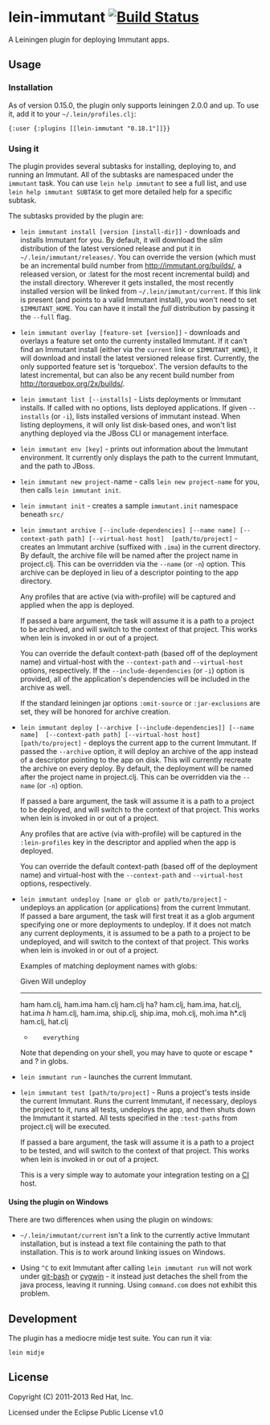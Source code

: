# lein-immutant [![Build Status](https://secure.travis-ci.org/immutant/lein-immutant.png)](http://travis-ci.org/immutant/lein-immutant)

A Leiningen plugin for deploying Immutant apps.

## Usage

### Installation
    
As of version 0.15.0, the plugin only supports leiningen 2.0.0 and up.
To use it, add it to your `~/.lein/profiles.clj`:

    {:user {:plugins [[lein-immutant "0.18.1"]]}}
      
### Using it

The plugin provides several subtasks for installing, deploying to, and
running an Immutant. All of the subtasks are namespaced under the
`immutant` task. You can use `lein help immutant` to see a full list,
and use `lein help immutant SUBTASK` to get more detailed help for a 
specific subtask. 

The subtasks provided by the plugin are:

* `lein immutant install [version [install-dir]]` - downloads and
  installs Immutant for you. By default, it will download the *slim*
  distribution of the latest versioned release and put it in
  `~/.lein/immutant/releases/`. You can override the version (which
  must be an incremental build number from
  http://immutant.org/builds/, a released version, or :latest for
  the most recent incremental build) and the install
  directory. Wherever it gets installed, the most recently installed
  version will be linked from `~/.lein/immutant/current`. If this link
  is present (and points to a valid Immutant install), you won't need
  to set `$IMMUTANT_HOME`. You can have it install the *full*
  distribution by passing it the `--full` flag.

* `lein immutant overlay [feature-set [version]]` - downloads and
  overlays a feature set onto the currenty installed Immutant. If it
  can't find an Immutant install (either via the `current` link or
  `$IMMUTANT_HOME`), it will download and install the latest
  versioned release first. Currently, the only supported feature set
  is 'torquebox'. The version defaults to the latest incremental, but
  can also be any recent build number from
  http://torquebox.org/2x/builds/.

* `lein immutant list [--installs]` - Lists deployments or Immutant
  installs. If called with no options, lists deployed applications. If
  given `--installs` (or `-i`), lists installed versions of immutant
  instead. When listing deploymens, it will only list disk-based ones,
  and won't list anything deployed via the JBoss CLI or management
  interface.

* `lein immutant env [key]` - prints out information about the
  Immutant environment. It currently only displays the path to the
  current Immutant, and the path to JBoss.
  
* `lein immutant new project-`name - calls `lein new project-name` for
   you, then calls `lein immutant init`.

* `lein immutant init` - creates a sample `immutant.init` namespace
  beneath `src/`
  
* `lein immutant archive [--include-dependencies] [--name name]
                         [--context-path path] [--virtual-host host] 
                         [path/to/project]` - 
  creates an Immutant archive (suffixed with `.ima`) in the current
  directory.  By default, the archive file will be named after the
  project name in project.clj.  This can be overridden via the
  `--name` (or `-n`) option.  This archive can be deployed in lieu of
  a descriptor pointing to the app directory. 

  Any profiles that are active (via with-profile) will be captured and
  applied when the app is deployed.

  If passed a bare argument, the task will assume it is a path to a
  project to be archived, and will switch to the context of that
  project. This works when lein is invoked in or out of a project.

  You can override the default context-path (based off of the
  deployment name) and virtual-host with the `--context-path` and
  `--virtual-host` options, respectively. If the
  `--include-dependencies` (or `-i`) option is provided, all of the
  application's dependencies will be included in the archive as
  well. 

  If the standard leiningen jar options `:omit-source` or
  `:jar-exclusions` are set, they will be honored for archive
  creation.

* `lein immutant deploy [--archive [--include-dependencies]] [--name name] 
                        [--context-path path] [--virtual-host host] 
                        [path/to/project]` - 
  deploys the current app to the current Immutant. If passed the
  `--archive` option, it will deploy an archive of the app instead of
  a descriptor pointing to the app on disk. This will currently
  recreate the archive on every deploy.  By default, the deployment
  will be named after the project name in project.clj.  This can be
  overridden via the `--name` (or `-n`) option.  

  If passed a bare argument, the task will assume it is a path to a
  project to be deployed, and will switch to the context of that
  project. This works when lein is invoked in or out of a project.

  Any profiles that are active (via with-profile) will be captured in
  the `:lein-profiles` key in the descriptor and applied when the app is
  deployed.

  You can override the default context-path (based off of the
  deployment name) and virtual-host with the `--context-path` and
  `--virtual-host` options, respectively.

* `lein immutant undeploy [name or glob or path/to/project]` - undeploys
  an application (or applications) from the current Immutant.  
  If passed a bare argument, the task will first treat it as a glob
  argument specifying one or more deployments to undeploy. If it does
  not match any current deployments, it is assumed to be a path to a
  project to be undeployed, and will switch to the context of that
  project. This works when lein is invoked in or out of a project.

  Examples of matching deployment names with globs:

  Given    Will undeploy
  -----    -------------
  ham      ham.clj, ham.ima
  ham.clj  ham.clj
  ha?      ham.clj, ham.ima, hat.clj, hat.ima
  *h*      ham.clj, ham.ima, ship.clj, ship.ima, moh.clj, moh.ima
  h*.clj   ham.clj, hat.clj
  *        everything

  Note that depending on your shell, you may have to quote or escape *
  and ? in globs.
  
* `lein immutant run` - launches the current Immutant. 

* `lein immutant test [path/to/project]` - Runs a project's tests
  inside the current Immutant. Runs the current Immutant, if
  necessary, deploys the project to it, runs all tests, undeploys the
  app, and then shuts down the Immutant it started. All tests
  specified in the `:test-paths` from project.clj will be executed.

  If passed a bare argument, the task will assume it is a path to a
  project to be tested, and will switch to the context of that
  project. This works when lein is invoked in or out of a project.

  This is a very simple way to automate your integration testing on a
  [CI](http://en.wikipedia.org/wiki/Continuous_integration) host.
  
#### Using the plugin on Windows

There are two differences when using the plugin on windows:

* `~/.lein/immutant/current` isn't a link to the currently active
  Immutant installation, but is instead a text file containing the
  path to that installation. This is to work around linking issues on
  Windows.

* Using `^C` to exit Immutant after calling `lein immutant run` will
  not work under [git-bash](http://msysgit.github.com/) or
  [cygwin](http://www.cygwin.com/) - it instead just detaches the
  shell from the java process, leaving it running. Using `command.com`
  does not exhibit this problem.
  
## Development

The plugin has a mediocre midje test suite. You can run it via:

    lein midje

## License

Copyright (C) 2011-2013 Red Hat, Inc.

Licensed under the Eclipse Public License v1.0
